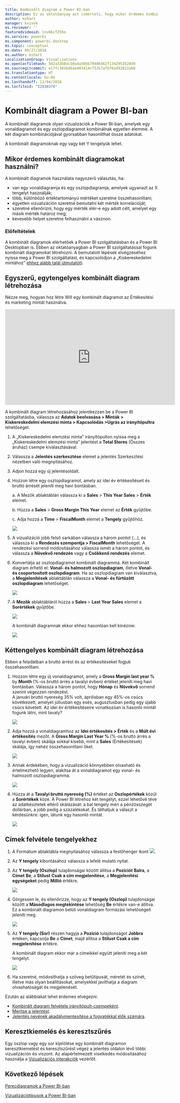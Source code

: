 ```yaml
---
title: Kombinált diagram a Power BI-ban
description: Ez az oktatóanyag azt ismerteti, hogy mikor érdemes kombinált diagramokat használni, és hogy hogyan hozhatóak létre a Power BI szolgáltatásban és a Desktopban.
author: mihart
manager: kvivek
ms.reviewer: ''
featuredvideoid: lnv66cTZ5ho
ms.service: powerbi
ms.component: powerbi-desktop
ms.topic: conceptual
ms.date: 09/27/2018
ms.author: mihart
LocalizationGroup: Visualizations
ms.openlocfilehash: 5d2a33b8dc50a4a30bb79406462f1342953528d9
ms.sourcegitcommit: e17fc3816d6ae403414cf5357afbf6a492822ab8
ms.translationtype: HT
ms.contentlocale: hu-HU
ms.lasthandoff: 12/04/2018
ms.locfileid: "52830378"
---
```

# <a name="combo-chart-in-power-bi"></a>Kombinált diagram a Power BI-ban
A kombinált diagramok olyan vizualizációk a Power BI-ban, amelyek egy vonaldiagramot és egy oszlopdiagramot kombinálnak egyetlen elemmé. A két diagram kombinációjával gyorsabban hasonlíthat össze adatokat.

A kombinált diagramoknak egy vagy két Y tengelyük lehet.

## <a name="when-to-use-a-combo-chart"></a>Mikor érdemes kombinált diagramokat használni?
A kombinált diagramok használata nagyszerű választás, ha:

* van egy vonaldiagramja és egy oszlopdiagramja, amelyek ugyanazt az X tengelyt használják;
* több, különböző értéktartományú mértéket szeretne összehasonlítani;
* egyetlen vizualizáción szeretné bemutatni két mérték korrelációját;
* szeretné ellenőrizni, hogy egy mérték elér-e egy adott célt, amelyet egy másik mérték határoz meg;
* kevesebb helyet szeretne felhasználni a vásznon.

### <a name="prerequisites"></a>Előfeltételek
A kombinált diagramok elérhetőek a Power BI szolgáltatásban és a Power BI Desktopban is. Ebben az oktatóanyagban a Power BI szolgáltatással fogunk kombinált diagramokat létrehozni. A bemutatott lépések elvégzéséhez nyissa meg a Power BI szolgáltatást, és kapcsolódjon a „Kiskereskedelmi mintához” [ehhez alább talál útmutatót](#create)).


## <a name="create-a-basic-single-axis-combo-chart"></a>Egyszerű, egytengelyes kombinált diagram létrehozása
Nézze meg, hogyan hoz létre Will egy kombinált diagramot az Értékesítési és marketing mintát használva.

<iframe width="560" height="315" src="https://www.youtube.com/embed/lnv66cTZ5ho?list=PL1N57mwBHtN0JFoKSR0n-tBkUJHeMP2cP" frameborder="0" allowfullscreen></iframe>  

<a name="create"></a> A kombinált diagram létrehozásához jelentkezzen be a Power BI szolgáltatásba, válassza az **Adatok beolvasása \> Minták \> Kiskereskedelmi elemzési minta > Kapcsolódás >Ugrás az irányítópultra** lehetőséget.

1. A „Kiskereskedelmi elemzési minta” irányítópulton nyissa meg a „Kiskereskedelmi elemzési minta” jelentést a **Total Stores** (Összes áruház) csempe kiválasztásával.
2. Válassza a **Jelentés szerkesztése** elemet a jelentés Szerkesztési nézetben való megnyitásához.
3. Adjon hozzá egy új jelentésoldalt.
4. Hozzon létre egy oszlopdiagramot, amely az idei év értékesítéseit és bruttó árrését jeleníti meg havi bontásban.

    a.  A Mezők ablaktáblán válassza ki a **Sales** \> **This Year Sales** > **Érték** elemet.

    b.  Húzza a **Sales** \> **Gross Margin This Year** elemet az **Érték** gyűjtőbe.

    c.  Adja hozzá a **Time** \> **FiscalMonth** elemet a **Tengely** gyűjtőhöz.

    ![](media/power-bi-visualization-combo-chart/combotutorial1new.png)
5. A vizualizáció jobb felső sarkában válassza a három pontot (...), és válassza ki a **Rendezés szempontja > FiscalMonth** lehetőséget. A rendezési sorrend módosításához válassza ismét a három pontot, és válassza a **Növekvő rendezés** vagy a **Csökkenő rendezés** elemet.

6. Konvertálja az oszlopdiagramot kombinált diagrammá. Két kombinált diagram érhető el: **Vonal- és halmozott oszlopdiagram**, illetve **Vonal- és csoportosított oszlopdiagram**. Ha az oszlopdiagram van kiválasztva, a **Megjelenítések** ablaktáblán válassza a **Vonal- és fürtözött oszlopdiagram** lehetőséget.

    ![](media/power-bi-visualization-combo-chart/converttocombo_new2.png)
7. A **Mezők** ablaktábláról húzza a **Sales** \> **Last Year Sales** elemet a **Sorértékek** gyűjtőbe.

   ![](media/power-bi-visualization-combo-chart/linevaluebucket.png)

   A kombinált diagramnak ekkor ehhez hasonlóan kell kinéznie:

   ![](media/power-bi-visualization-combo-chart/combochartdone-new.png)

## <a name="create-a-combo-chart-with-two-axes"></a>Kéttengelyes kombinált diagram létrehozása
Ebben a feladatban a bruttó árrést és az értékesítéseket fogjuk összehasonlítani.

1. Hozzon létre egy új vonaldiagramot, amely a **Gross Margin last year %** by **Month** (%-os bruttó árrés a tavalyi évben) értéket jeleníti meg havi bontásban. Válassza a három pontot, hogy **Hónap** és **Növekvő** sorrend szerint végezzen rendezést.  
A januári bruttó nyereség 35% volt, áprilisban egy 45%-os csúcs következett, amelyet júliusban egy esés, augusztusban pedig egy újabb csúcs követett. Az idei év értékesítéseire vonatkozóan is hasonló mintát fogunk látni, mint tavaly?

   ![](media/power-bi-visualization-combo-chart/combo1_new.png)
2. Adja hozzá a vonaldiagramhoz az **Idei értékesítés > Érték** és a **Múlt évi értékesítés** mezőt. A  **Gross Margin Last Year %** (%-os bruttó árrés a tavalyi évben) skálája sokkal kisebb, mint a **Sales** (Értékesítések) skálája, így nehéz összehasonlítani őket.      

   ![](media/power-bi-visualization-combo-chart/flatline_new.png)
3. Annak érdekében, hogy a vizualizáció könnyebben olvasható és értelmezhető legyen, alakítsa át a vonaldiagramot egy vonal- és halmozott oszlopdiagrammá.

   ![](media/power-bi-visualization-combo-chart/converttocombo_new.png)
4. Húzza át a **Tavalyi bruttó nyereség (%)** értéket az **Oszlopértékek** közül a **Sorértékek** közé. A Power BI létrehoz két tengelyt, ezzel lehetővé téve az adatkészletek eltérő skálázását: a bal tengely méri a pénzösszeget dollárban, a jobb pedig a százalékokat. És láthatjuk a választ a kérdésünkre: igen, látunk egy hasonló mintát.

   ![](media/power-bi-visualization-combo-chart/power-bi-combochart.png)    

## <a name="add-titles-to-the-axes"></a>Címek felvétele tengelyekhez
1. A Formátum ablaktábla megnyitásához válassza a festőhenger ikont ![](media/power-bi-visualization-combo-chart/power-bi-paintroller.png).
2. Az **Y tengely** kibontásához válassza a lefelé mutató nyilat.
3. Az **Y tengely (Oszlop)** tulajdonságai között állítsa a **Pozíciót** **Balra**, a **Címet** **Be**, a **Stílust** **Csak a cím megjelenítése**, a **Megjelenítési egységeket** pedig **Millió** értékre.

   ![](media/power-bi-visualization-combo-chart/power-bi-y-axis-column.png)
4. Görgessen le, és ellenőrizze, hogy az **Y tengely (Oszlop)** tulajdonságai között a **Másodlagos megtekintése** lehetőség **Be** értékre van-e állítva. Ez a kombinált diagramon belüli vonaldiagram formázási lehetőségeit jeleníti meg.

   ![](media/power-bi-visualization-combo-chart/power-bi-show-secondary.png)
5. Az **Y tengely (Sor)** részen hagyja a **Pozíció** tulajdonságot **Jobbra** értéken, kapcsolja **Be** a **Címet**, majd állítsa a **Stílust** **Csak a cím megjelenítése** értékre.

   A kombinált diagram ekkor már a címeikkel együtt jeleníti meg a két tengelyt.

   ![](media/power-bi-visualization-combo-chart/power-bi-titles-on.png)

6. Ha szeretné, módosíthatja a szöveg betűtípusát, méretét és színét, illetve más olyan beállításokat, amelyekkel javíthatja a diagram olvashatóságát és megjelenését.

Ezután az alábbiakat lehet érdemes elvégezni:

* [Kombinált diagram felvétele irányítópult-csempeként](../service-dashboard-tiles.md).
* [Mentse a jelentést](../service-report-save.md).
* [Jelentés nevének akadálymentesítése a fogyatékkal élők számára](../desktop-accessibility.md).

## <a name="cross-highlighting-and-cross-filtering"></a>Keresztkiemelés és keresztszűrés

Egy oszlop vagy egy sor kijelölése egy kombinált diagramon keresztkiemelést és keresztszűrést végez a jelentés oldalon lévő többi vizualizáción és viszont. Az alapértelmezett viselkedés módosításához használja a [Vizualizációs interakciók](../service-reports-visual-interactions.md) vezérlőt.

## <a name="next-steps"></a>Következő lépések

[Perecdiagramok a Power BI-ban](power-bi-visualization-doughnut-charts.md)

[Vizualizációtípusok a Power BI-ban](power-bi-visualization-types-for-reports-and-q-and-a.md)
